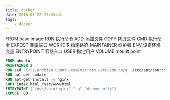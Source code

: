 ```yaml
---
title: docker
date: 2018-01-22 23:53:42
tags:
    - docker 
---
```


FROM   base image
RUN     执行命令
ADD     添加文件
COPY     拷贝文件
CMD     执行命令
EXPOST  暴露端口
WORKDIR  指定路径
MAINTAINER  维护者
ENV     设定环境变量
ENTRYPOINT  容器入口
USER     指定用户
VOLUME  mount point
```DockerFile
FROM ubuntu
MAINTAINER z
RUN sed -i 's/archive.ubuntu.com/mirrors.ustc.edu.cn/g' /etc/apt/sources.list
RUN apt-get update
RUN apt-get install -y nginx
COPY index.html /var/www/html
ENTRYPOINT ["/usr/sbin/nginx","-g","deamon off;"]
EXPOSE  80
```